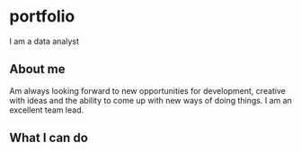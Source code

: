# portfolio
I am a data analyst
## About me
Am always looking forward to new opportunities for development, creative with ideas and the ability to come up with new ways of doing things. I am an excellent team  lead.
## What I can do
